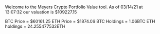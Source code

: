 Welcome to the Meyers Crypto Portfolio Value tool. 
As of 03/14/21 at 13:07:32 our valuation is $109227.15 

BTC Price = $60161.25
 ETH Price = $1874.06
BTC Holdings = 1.06BTC
 ETH holdings = 24.255477532ETH 
